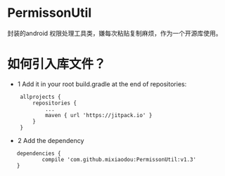 # PermissonUtil
封装的android 权限处理工具类，嫌每次粘贴复制麻烦，作为一个开源库使用。
# 如何引入库文件？
- 1 Add it in your root build.gradle at the end of repositories:
````
	allprojects {
		repositories {
			...
			maven { url 'https://jitpack.io' }
		}
	}
  ````
 - 2 Add the dependency
 ````
 	dependencies {
	        compile 'com.github.mixiaodou:PermissonUtil:v1.3'
	}

 ````
